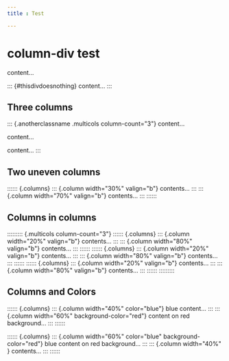 ```yaml
---
title : Test

---
```


# column-div test
content...

::: {#thisdivdoesnothing}
content...
:::

## Three columns
::: {.anotherclassname .multicols column-count="3"}
content...

content...

content...
:::

## Two uneven columns
:::::: {.columns}
::: {.column width="30%" valign="b"}
contents...
:::
::: {.column width="70%" valign="b"}
contents...
:::
::::::

## Columns in columns

::::::::: {.multicols column-count="3"}
:::::: {.columns}
::: {.column width="20%" valign="b"}
contents...
:::
::: {.column width="80%" valign="b"}
contents...
:::
::::::
:::::: {.columns}
::: {.column width="20%" valign="b"}
contents...
:::
::: {.column width="80%" valign="b"}
contents...
:::
::::::
:::::: {.columns}
::: {.column width="20%" valign="b"}
contents...
:::
::: {.column width="80%" valign="b"}
contents...
:::
::::::
:::::::::


## Columns and Colors

:::::: {.columns}
::: {.column width="40%" color="blue"}
blue content...
:::
::: {.column width="60%" background-color="red"}
content on red background...
:::
::::::

:::::: {.columns}
::: {.column width="60%" color="blue" background-color="red"}
blue content  on red background...
:::
::: {.column width="40%" }
contents...
:::
::::::